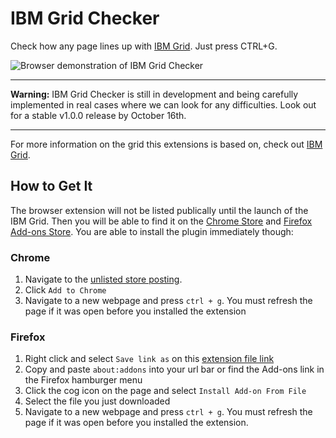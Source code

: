 # IBM Grid Checker

Check how any page lines up with [IBM Grid](https://github.com/IBM/grid). Just press CTRL+G.

![Browser demonstration of IBM Grid Checker](/ibm-grid-checker.gif?raw=true)

---

**Warning:** IBM Grid Checker is still in development and being carefully implemented in real cases where we can look for any difficulties. Look out for a stable v1.0.0 release by October 16th.

---

For more information on the grid this extensions is based on, check out [IBM Grid](https://github.com/IBM/grid).

## How to Get It

The browser extension will not be listed publically until the launch of the IBM Grid. Then you will be able to find it on the [Chrome Store](https://chrome.google.com/webstore/category/extensions) and [Firefox Add-ons Store](https://addons.mozilla.org). You are able to install the plugin immediately though:

### Chrome

1. Navigate to the [unlisted store posting](https://chrome.google.com/webstore/detail/ibm-grid-checker/pldabmdegaljijpjldajlemcdfghmdib).
2. Click `Add to Chrome`
3. Navigate to a new webpage and press `ctrl + g`. You must refresh the page if it was open before you installed the extension

### Firefox

1. Right click and select `Save link as` on this [extension file link](https://github.com/IBM/grid-checker/raw/master/ibm_grid_checker-0.0.11-an+fx.xpi)
2. Copy and paste `about:addons` into your url bar or find the Add-ons link in the Firefox hamburger menu
3. Click the cog icon on the page and select `Install Add-on From File`
4. Select the file you just downloaded
5. Navigate to a new webpage and press `ctrl + g`. You must refresh the page if it was open before you installed the extension.
